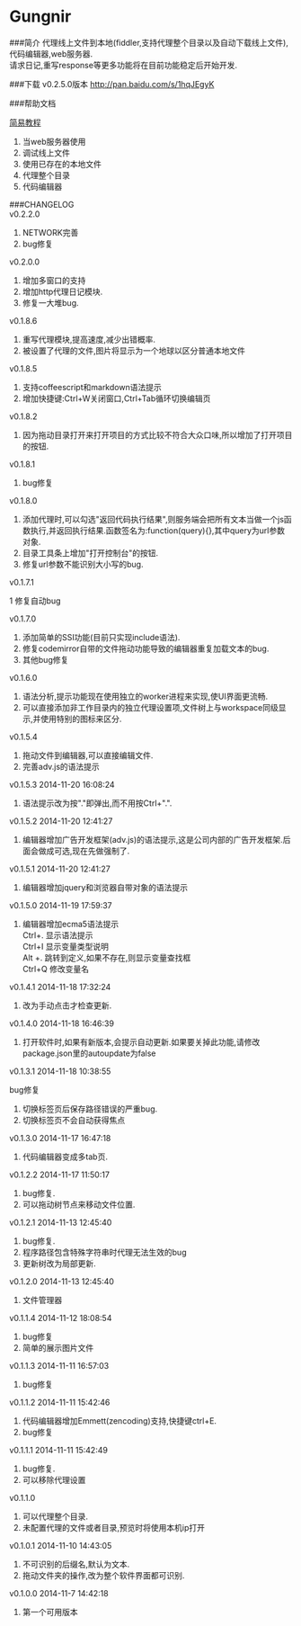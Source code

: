 Gungnir
=======

###简介
代理线上文件到本地(fiddler,支持代理整个目录以及自动下载线上文件),代码编辑器,web服务器.  
请求日记,重写response等更多功能将在目前功能稳定后开始开发.

###下载
v0.2.5.0版本
http://pan.baidu.com/s/1hqJEgyK


###帮助文档

[简易教程](http://benq.im/2015/04/17/gungnir-01/)
1. 当web服务器使用   
2. 调试线上文件  
3. 使用已存在的本地文件  
4. 代理整个目录   
5. 代码编辑器


###CHANGELOG   
v0.2.2.0  

1. NETWORK完善  
2. bug修复

v0.2.0.0  

1. 增加多窗口的支持
2. 增加http代理日记模块.
3. 修复一大堆bug.

v0.1.8.6   

1. 重写代理模块,提高速度,减少出错概率.
2. 被设置了代理的文件,图片将显示为一个地球以区分普通本地文件

v0.1.8.5  

1. 支持coffeescript和markdown语法提示
2. 增加快捷键:Ctrl+W关闭窗口,Ctrl+Tab循环切换编辑页

v0.1.8.2  

1. 因为拖动目录打开来打开项目的方式比较不符合大众口味,所以增加了打开项目的按钮.  

v0.1.8.1  

1. bug修复 
 
v0.1.8.0  

1. 添加代理时,可以勾选"返回代码执行结果",则服务端会把所有文本当做一个js函数执行,并返回执行结果.函数签名为:function(query){},其中query为url参数对象.  
2. 目录工具条上增加"打开控制台"的按钮.  
3. 修复url参数不能识别大小写的bug.

v0.1.7.1  

1 修复自动bug  
  
v0.1.7.0  

1. 添加简单的SSI功能(目前只实现include语法).
2. 修复codemirror自带的文件拖动功能导致的编辑器重复加载文本的bug.
3. 其他bug修复
  
v0.1.6.0  

1. 语法分析,提示功能现在使用独立的worker进程来实现,使UI界面更流畅.
2. 可以直接添加非工作目录内的独立代理设置项,文件树上与workspace同级显示,并使用特别的图标来区分.  


v0.1.5.4  

1. 拖动文件到编辑器,可以直接编辑文件.  
2. 完善adv.js的语法提示   

v0.1.5.3 2014-11-20 16:08:24  

1. 语法提示改为按"."即弹出,而不用按Ctrl+".". 

v0.1.5.2 2014-11-20 12:41:27  

1. 编辑器增加广告开发框架(adv.js)的语法提示,这是公司内部的广告开发框架.后面会做成可选,现在先做强制了.  

v0.1.5.1 2014-11-20 12:41:27  

1. 编辑器增加jquery和浏览器自带对象的语法提示  

v0.1.5.0 2014-11-19 17:59:37  

1. 编辑器增加ecma5语法提示  
Ctrl+. 显示语法提示  
Ctrl+I 显示变量类型说明  
Alt +. 跳转到定义,如果不存在,则显示变量查找框  
Ctrl+Q 修改变量名  

v0.1.4.1 2014-11-18 17:32:24  


1. 改为手动点击才检查更新. 

v0.1.4.0 2014-11-18 16:46:39  
  
1. 打开软件时,如果有新版本,会提示自动更新.如果要关掉此功能,请修改package.json里的autoupdate为false

v0.1.3.1 2014-11-18 10:38:55  

bug修复  

1. 切换标签页后保存路径错误的严重bug.  
2. 切换标签页不会自动获得焦点


v0.1.3.0 2014-11-17 16:47:18     

1. 代码编辑器变成多tab页.

v0.1.2.2 2014-11-17 11:50:17     

1. bug修复.
2. 可以拖动树节点来移动文件位置. 


v0.1.2.1 2014-11-13 12:45:40   

1. bug修复.
2. 程序路径包含特殊字符串时代理无法生效的bug
3. 更新树改为局部更新. 


v0.1.2.0 2014-11-13 12:45:40   

1. 文件管理器

v0.1.1.4 2014-11-12 18:08:54 

1. bug修复
2. 简单的展示图片文件


v0.1.1.3 2014-11-11 16:57:03 

1. bug修复

v0.1.1.2   2014-11-11 15:42:46  

1. 代码编辑器增加Emmett(zencoding)支持,快捷键ctrl+E. 
2. bug修复


v0.1.1.1   2014-11-11 15:42:49  

1. bug修复.  
2. 可以移除代理设置  



v0.1.1.0   

1. 可以代理整个目录.  
2. 未配置代理的文件或者目录,预览时将使用本机ip打开  



v0.1.0.1 2014-11-10 14:43:05   

1. 不可识别的后缀名,默认为文本.  
2. 拖动文件夹的操作,改为整个软件界面都可识别.



v0.1.0.0 2014-11-7 14:42:18  

1. 第一个可用版本